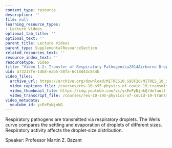 ```yaml
---
content_type: resource
description: ''
file: null
learning_resource_types:
- Lecture Videos
optional_tab_title: ''
optional_text: ''
parent_title: Lecture Videos
parent_type: SupplementalResourceSection
related_resources_text: ''
resource_index_text: ''
resourcetype: Video
title: "Video 1-2: Transfer of Respiratory Pathogens\u2014Airborne Droplets"
uid: a73217fe-1db8-eab5-58fa-6c18d43c844b
video_files:
  archive_url: https://archive.org/download/MITRES10.S95F20/MITRES_10_S95F20_0102_300k.mp4
  video_captions_file: /courses/res-10-s95-physics-of-covid-19-transmission-fall-2020/0b8f205d7fcd5e7ea332f848338f50f8_ysEeFyNjnkQ.vtt
  video_thumbnail_file: https://img.youtube.com/vi/ysEeFyNjnkQ/default.jpg
  video_transcript_file: /courses/res-10-s95-physics-of-covid-19-transmission-fall-2020/6665c43c0128a76f52c0d83f70d89d27_ysEeFyNjnkQ.pdf
video_metadata:
  youtube_id: ysEeFyNjnkQ
---
```


Respiratory pathogens are transmitted via respiratory droplets. The Wells curve compares the settling and evaporation of droplets of different sizes. Respiratory activity affects the droplet-size distribution.

Speaker: Professor Martin Z. Bazant